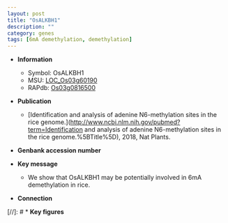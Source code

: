 ```yaml
---
layout: post
title: "OsALKBH1"
description: ""
category: genes
tags: [6mA demethylation, demethylation]
---
```


* **Information**  
    + Symbol: OsALKBH1  
    + MSU: [LOC_Os03g60190](http://rice.uga.edu/cgi-bin/ORF_infopage.cgi?orf=LOC_Os03g60190)  
    + RAPdb: [Os03g0816500](https://rapdb.dna.affrc.go.jp/locus/?name=Os03g0816500)  

* **Publication**  
    + [Identification and analysis of adenine N6-methylation sites in the rice genome.](http://www.ncbi.nlm.nih.gov/pubmed?term=Identification and analysis of adenine N6-methylation sites in the rice genome.%5BTitle%5D), 2018, Nat Plants.

* **Genbank accession number**  

* **Key message**  
    + We show that OsALKBH1 may be potentially involved in 6mA demethylation in rice.

* **Connection**  

[//]: # * **Key figures**  


